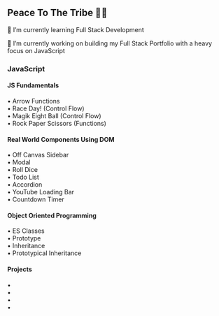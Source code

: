 <h2>Peace To The Tribe 🙏🏾</h2>
🌱 I’m currently learning Full Stack Development

🔭 I’m currently working on building my Full Stack Portfolio with a heavy focus on JavaScript
<h3>JavaScript</h3>
<h4>JS Fundamentals</h4>
• Arrow Functions <br>
• Race Day! (Control Flow) <br>
• Magik Eight Ball (Control Flow) <br>
• Rock Paper Scissors (Functions) <br>

<h4>Real World Components Using DOM</h4>
• Off Canvas Sidebar <br>
• Modal <br>
• Roll Dice <br>
• Todo List <br>
• Accordion <br>
• YouTube Loading Bar <br>
• Countdown Timer <br>

<h4>Object Oriented Programming</h4>
• ES Classes <br>
• Prototype <br>
• Inheritance <br>
• Prototypical Inheritance <br>

<h4>Projects</h4>
• <br>
• <br>
• <br>
• <br>
